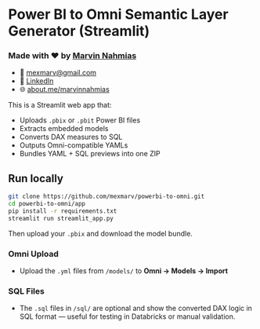 # Power BI to Omni Semantic Layer Generator (Streamlit)
### Made with ❤️ by [Marvin Nahmias](https://github.com/mexmarv)
- 📧 [mexmarv@gmail.com](mailto:mexmarv@gmail.com)  
- 💼 [LinkedIn](https://www.linkedin.com/in/marvinnahmias)  
- 🌐 [about.me/marvinnahmias](https://about.me/marvinnahmias)

This is a Streamlit web app that:
- Uploads `.pbix` or `.pbit` Power BI files
- Extracts embedded models
- Converts DAX measures to SQL
- Outputs Omni-compatible YAMLs
- Bundles YAML + SQL previews into one ZIP

## Run locally

```bash
git clone https://github.com/mexmarv/powerbi-to-omni.git
cd powerbi-to-omni/app
pip install -r requirements.txt
streamlit run streamlit_app.py
```

Then upload your `.pbix` and download the model bundle.

### Omni Upload
- Upload the `.yml` files from `/models/` to **Omni → Models → Import**

### SQL Files
- The `.sql` files in `/sql/` are optional and show the converted DAX logic in SQL format — useful for testing in Databricks or manual validation.